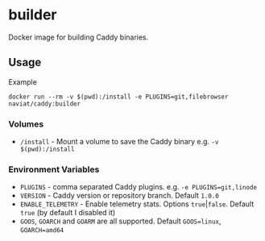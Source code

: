 # builder

Docker image for building Caddy binaries.

## Usage

Example

```
docker run --rm -v $(pwd):/install -e PLUGINS=git,filebrowser naviat/caddy:builder

```

### Volumes

- `/install` - Mount a volume to save the Caddy binary e.g. `-v $(pwd):/install`

### Environment Variables

- `PLUGINS` - comma separated Caddy plugins. e.g. `-e PLUGINS=git,linode`
- `VERSION` - Caddy version or repository branch. Default `1.0.0`
- `ENABLE_TELEMETRY` - Enable telemetry stats. Options `true`|`false`. Default `true` (by default I disabled it)
- `GOOS`, `GOARCH` and `GOARM` are all supported. Default `GOOS=linux`, `GOARCH=amd64`